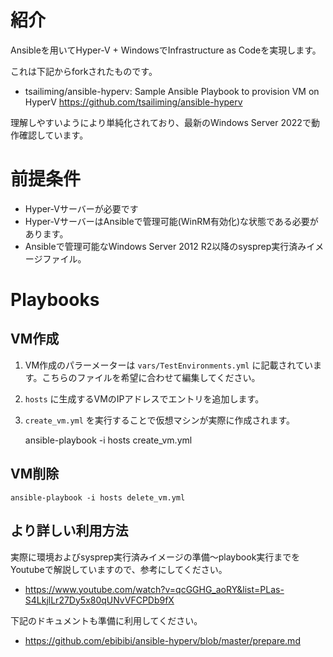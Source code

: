 # 紹介

Ansibleを用いてHyper-V + WindowsでInfrastructure as Codeを実現します。

これは下記からforkされたものです。

 - tsailiming/ansible-hyperv: Sample Ansible Playbook to provision VM on HyperV https://github.com/tsailiming/ansible-hyperv

理解しやすいようにより単純化されており、最新のWindows Server 2022で動作確認しています。


# 前提条件

* Hyper-Vサーバーが必要です
* Hyper-VサーバーはAnsibleで管理可能(WinRM有効化)な状態である必要があります。
* Ansibleで管理可能なWindows Server 2012 R2以降のsysprep実行済みイメージファイル。

# Playbooks

## VM作成

1. VM作成のパラーメーターは `vars/TestEnvironments.yml` に記載されています。こちらのファイルを希望に合わせて編集してください。
1. `hosts` に生成するVMのIPアドレスでエントリを追加します。
1. `create_vm.yml` を実行することで仮想マシンが実際に作成されます。

    ansible-playbook -i hosts create_vm.yml

## VM削除

    ansible-playbook -i hosts delete_vm.yml

## より詳しい利用方法

実際に環境およびsysprep実行済みイメージの準備～playbook実行までをYoutubeで解説していますので、参考にしてください。

* https://www.youtube.com/watch?v=qcGGHG_aoRY&list=PLas-S4LkjlLr27Dy5x80qUNvVFCPDb9fX

下記のドキュメントも準備に利用してください。

* https://github.com/ebibibi/ansible-hyperv/blob/master/prepare.md